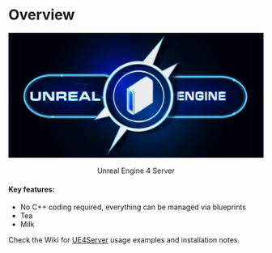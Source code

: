 Overview
========

<p align="center"><a href="http://www.farunurisonmez.com">
  <img src="https://github.com/FNSoftworks/UE4Server/blob/gh-pages/images/UE4Server_Github.png">
</a></p>

<p align="center"> Unreal Engine 4 Server </p>

<h4>Key features:</h4>
<ul>
  <li>No C++ coding required, everything can be managed via blueprints</li>
  <li>Tea</li>
  <li>Milk</li>
</ul>  

Check the Wiki for <a href="https://github.com/FNSoftworks/UE4Server/wiki">UE4Server</a> usage examples and installation notes.
